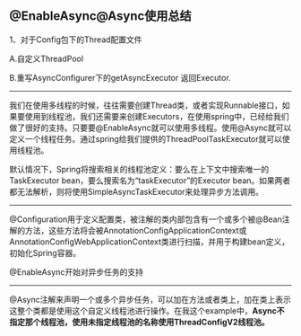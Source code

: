## @EnableAsync@Async使用总结

1、对于Config包下的Thread配置文件

A.自定义ThreadPool

B.重写AsyncConfigurer下的getAsyncExecutor 返回Executor.

----

我们在使用多线程的时候，往往需要创建Thread类，或者实现Runnable接口，如果要使用到线程池，我们还需要来创建Executors，在使用spring中，已经给我们做了很好的支持。只要要@EnableAsync就可以使用多线程。使用@Async就可以定义一个线程任务。通过spring给我们提供的ThreadPoolTaskExecutor就可以使用线程池。

默认情况下，Spring将搜索相关的线程池定义：要么在上下文中搜索唯一的TaskExecutor bean，要么搜索名为“taskExecutor”的Executor bean。如果两者都无法解析，则将使用SimpleAsyncTaskExecutor来处理异步方法调用。

----

@Configuration用于定义配置类，被注解的类内部包含有一个或多个被@Bean注解的方法，这些方法将会被AnnotationConfigApplicationContext或AnnotationConfigWebApplicationContext类进行扫描，并用于构建bean定义，初始化Spring容器。

@EnableAsync开始对异步任务的支持

----

@Async注解来声明一个或多个异步任务，可以加在方法或者类上，加在类上表示这整个类都是使用这个自定义线程池进行操作。在我这个example中，**Async不指定那个线程池，使用未指定线程池的名称使用ThreadConfigV2线程池。**